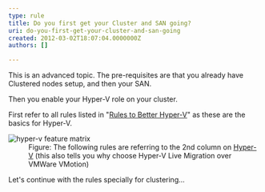 ```yaml
---
type: rule
title: Do you first get your Cluster and SAN going?
uri: do-you-first-get-your-cluster-and-san-going
created: 2012-03-02T18:07:04.0000000Z
authors: []

---
```




<span class='intro'> <p>This is an advanced topic. The pre-requisites are that you already have Clustered nodes setup, and then your SAN.</p>
<p>Then you enable your Hyper-V role on your cluster.</p>
 </span>

<p>First refer to all rules listed in &quot;<a href="/_layouts/15/FIXUPREDIRECT.ASPX?WebId=3dfc0e07-e23a-4cbb-aac2-e778b71166a2&amp;TermSetId=07da3ddf-0924-4cd2-a6d4-a4809ae20160&amp;TermId=0ab13b4a-0d1e-4371-a527-cf4a611c67df" target="_blank">Rules to Better Hyper-V</a>&quot; as these are the basics for Hyper-V. </p>
<img src="/PublishingImages/Feature-matrix.jpg" alt="hyper-v feature matrix" class="ms-rteCustom-ImageArea" />
<dd class="ms-rteCustom-FigureNormal">Figure&#58; The following rules are referring to the 2nd column on <a href="http&#58;//www.ssw.com.au/ssw/Consulting/HyperV.aspx" target="_blank">Hyper-V</a> (this also tells you why choose Hyper-V Live Migration over VMWare VMotion)</dd>
<p>Let's continue with the rules specially for clustering...</p>



